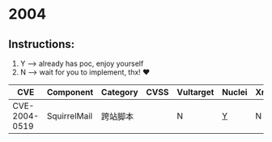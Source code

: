 # 2004

## Instructions:

1. Y --> already has poc, enjoy yourself
2. N --> wait for you to implement, thx! :heart:

| CVE | Component | Category | CVSS | Vultarget | Nuclei | Xray | pocsuite2 | pocsuite3 | goby | oneliner | others |
|-----|-----------|----------|------|-----------|--------|------|-----------|-----------|------|----------|-------|
| CVE-2004-0519 | SquirrelMail | 跨站脚本 |  | N | [Y](CVE-2004-0519/poc/nuclei/) | N | N | N | N | N | [Y](CVE-2004-0519/poc/others/) |
